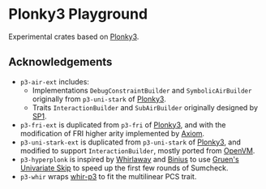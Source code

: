 # Plonky3 Playground

Experimental crates based on [Plonky3](https://github.com/Plonky3/Plonky3).

## Acknowledgements

- `p3-air-ext` includes:
  - Implementations `DebugConstraintBuilder` and `SymbolicAirBuilder` originally from `p3-uni-stark` of [Plonky3](https://github.com/Plonky3/Plonky3).
  - Traits `InteractionBuilder` and `SubAirBuilder` originally designed by [SP1](https://github.com/succinctlabs/sp1).
- `p3-fri-ext` is duplicated from `p3-fri` of [Plonky3](https://github.com/Plonky3/Plonky3), and with the modification of FRI higher arity implemented by [Axiom](https://github.com/Plonky3/Plonky3/pull/592).
- `p3-uni-stark-ext` is duplicated from `p3-uni-stark` of [Plonky3](https://github.com/Plonky3/Plonky3), and modified to support `InteractionBuilder`, mostly ported from [OpenVM](https://github.com/openvm-org/stark-backend).
- `p3-hyperplonk` is inspired by [Whirlaway](https://github.com/TomWambsgans/Whirlaway) and [Binius](https://github.com/IrreducibleOSS/binius) to use [Gruen's Univariate Skip](https://eprint.iacr.org/2024/108) to speed up the first few rounds of Sumcheck.
- `p3-whir` wraps [whir-p3](https://github.com/tcoratger/whir-p3) to fit the multilinear PCS trait.
